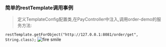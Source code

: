 ### 简单的restTemplate调用事例
>定义TemplateConfig配置类,在PayController中注入,调用order-demo的服务方法:

``
restTemplate.getForObject("http://127.0.0.1:8081/order/get", String.class);
``
![fire smile](../fire_smile.gif)